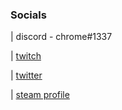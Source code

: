 ### Socials

| discord - chrome#1337

| [twitch](https://twitch.tv/chrwome)

| [twitter](https://twitter.com/chrwome)

| [steam profile](https://steamcommunity.com/id/chrwome)
